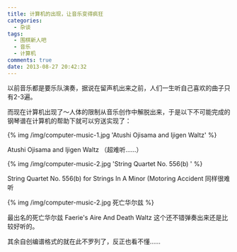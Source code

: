 ```yaml
---
title: 计算机的出现，让音乐变得疯狂
categories:
  - 杂谈
tags:
  - 围棋新人吧
  - 音乐
  - 计算机
comments: true
date: 2013-08-27 20:42:32
---
```


以前音乐都是要乐队演奏，据说在留声机出来之前，人们一生听自己喜欢的曲子只有2-3遍。

而现在计算机出现了～人体的限制从音乐创作中解脱出来，于是以下不可能完成的钢琴谱在计算机的帮助下就可以穷送实现了：

{% img /img/computer-music-1.jpg 'Atushi Ojisama and Ijigen Waltz' %}

Atushi Ojisama and Ijigen Waltz （超难听……）

{% img /img/computer-music-2.jpg 'String Quartet No. 556(b) ' %}

String Quartet No. 556(b)
for Strings In A Minor (Motoring Accident
同样很难听

{% img /img/computer-music-2.jpg 死亡华尔兹 %}

最出名的死亡华尔兹 Faerie's Aire And Death Waltz
这个还不错弹奏出来还是比较好听的。

其余自创编谱格式的就在此不罗列了，反正也看不懂……
